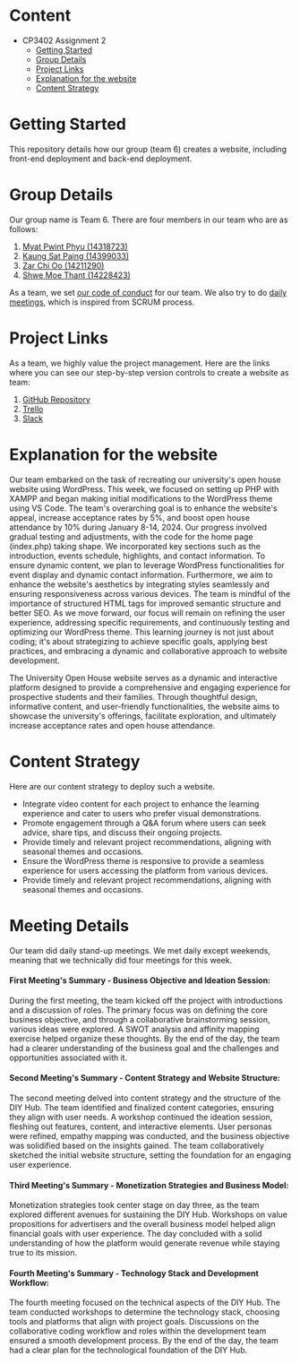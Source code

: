 # Content
* CP3402 Assignment 2
  * [Getting Started](#Getting-Started)
  * [Group Details](#Group-Details)
  * [Project Links](#Project-Links)
  * [Explanation for the website](#Explanation-for-the-website)
  * [Content Strategy](#Content-Strategy)
 
# Getting Started
 
This repository details how our group (team 6) creates a website, including front-end deployment and back-end deployment.
 
 
# Group Details
 
Our group name is Team 6. There are four members in our team who are as follows:
1. [Myat Pwint Phyu (14318723)](https://www.linkedin.com/in/myat-pwint-phyu-67b587284/)
2. [Kaung Sat Paing (14399033)](https://www.linkedin.com/in/kaung-sat-paing-2b02b825b/?utm_source=share&utm_campaign=share_via&utm_content=profile&utm_medium=ios_app)
3. [Zar Chi Oo (14211290)](https://www.linkedin.com/in/zarchioo/)
4. [Shwe Moe Thant (14228423)](https://www.linkedin.com/in/shwe-moe-thant-454473223/)


As a team, we set [our code of conduct](https://docs.google.com/document/d/1kDKkVeRaLh9u8EgRC4VUBGRNnzZF26KD7whVBtHkiJ8/edit?usp=sharing) for our team.
We also try to do [daily meetings](https://miro.com/welcomeonboard/OU00RWc1eENZeWJUbnd0aktVVmlBeVhWZERtcWIwVUo2azM3Y3R4ekZEZjVNbnpsUHRjZE1POUUzQTdnS25xYnwzNDU4NzY0NTQxOTQyODkzMzQwfDI=?share_link_id=231631393104), which is inspired from SCRUM process.
 
 
# Project Links
 
As a team, we highly value the project management. Here are the links where you can see our step-by-step version controls
to create a website as team:
1. [GitHub Repository](https://github.com/ShweMoeThantAurum/ContentManagementSystemGroupAssignmentTeam6)
2. [Trello](https://trello.com/b/K4nnWSkQ/team-6)
3. [Slack](https://join.slack.com/t/namethegroup/shared_invite/zt-29hsfnftw-c_owSNMwG86oE4wNrx7dtQ)


# Explanation for the website

Our team embarked on the task of recreating our university's open house website using WordPress. This week, we focused on 
setting up PHP with XAMPP and began making initial modifications to the WordPress theme using VS Code. The team's 
overarching goal is to enhance the website's appeal, increase acceptance rates by 5%, and boost open house attendance 
by 10% during January 8-14, 2024. Our progress involved gradual testing and adjustments, with the code for the home 
page (index.php) taking shape. We incorporated key sections such as the introduction, events schedule, highlights, and 
contact information. To ensure dynamic content, we plan to leverage WordPress functionalities for event display and 
dynamic contact information. Furthermore, we aim to enhance the website's aesthetics by integrating styles seamlessly 
and ensuring responsiveness across various devices. The team is mindful of the importance of structured HTML tags for 
improved semantic structure and better SEO. As we move forward, our focus will remain on refining the user experience,
addressing specific requirements, and continuously testing and optimizing our WordPress theme. This learning journey 
is not just about coding; it's about strategizing to achieve specific goals, applying best practices, and embracing 
a dynamic and collaborative approach to website development.

The University Open House website serves as a dynamic and interactive platform designed to provide a comprehensive and 
engaging experience for prospective students and their families. Through thoughtful design, informative content,
and user-friendly functionalities, the website aims to showcase the university's offerings, facilitate exploration, and 
ultimately increase acceptance rates and open house attendance.

 
# Content Strategy
 
Here are our content strategy to deploy such a website.
* Integrate video content for each project to enhance the learning experience and cater to users who prefer visual demonstrations.
* Promote engagement through a Q&A forum where users can seek advice, share tips, and discuss their ongoing projects.
* Provide timely and relevant project recommendations, aligning with seasonal themes and occasions.
* Ensure the WordPress theme is responsive to provide a seamless experience for users accessing the platform from various devices.
* Provide timely and relevant project recommendations, aligning with seasonal themes and occasions.


# Meeting Details
Our team did daily stand-up meetings. We met daily except weekends, meaning that we technically did four meetings for this week.
#### First Meeting's Summary - Business Objective and Ideation Session:
During the first meeting, the team kicked off the project with introductions and a discussion of roles. The primary focus
was on defining the core business objective, and through a collaborative brainstorming session, various ideas were explored.
A SWOT analysis and affinity mapping exercise helped organize these thoughts. By the end of the day, the team had a clearer understanding
of the business goal and the challenges and opportunities associated with it.

#### Second Meeting's Summary - Content Strategy and Website Structure: 
The second meeting delved into content strategy and the structure of the DIY Hub. The team identified and finalized content categories,
ensuring they align with user needs. A workshop continued the ideation session, fleshing out features, content, and interactive elements.
User personas were refined, empathy mapping was conducted, and the business objective was solidified based on the insights gained.
The team collaboratively sketched the initial website structure, setting the foundation for an engaging user experience.

#### Third Meeting's Summary - Monetization Strategies and Business Model: 
Monetization strategies took center stage on day three, as the team explored different avenues for sustaining the DIY Hub.
Workshops on value propositions for advertisers and the overall business model helped align financial goals with user experience.
The day concluded with a solid understanding of how the platform would generate revenue while staying true to its mission.
 
#### Fourth Meeting's Summary - Technology Stack and Development Workflow: 
The fourth meeting focused on the technical aspects of the DIY Hub. The team conducted workshops to determine the technology stack,
choosing tools and platforms that align with project goals. Discussions on the collaborative coding workflow and roles within the development
team ensured a smooth development process. By the end of the day, the team had a clear plan for the technological foundation of the DIY Hub.